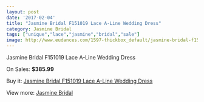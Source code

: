 ```yaml
---
layout: post
date: '2017-02-04'
title: "Jasmine Bridal F151019 Lace A-Line Wedding Dress"
category: Jasmine Bridal
tags: ["unique","lace","jasmine","bridal","sale"]
image: http://www.eudances.com/1597-thickbox_default/jasmine-bridal-f151019-lace-a-line-wedding-dress.jpg
---
```

Jasmine Bridal F151019 Lace A-Line Wedding Dress

On Sales: **$385.99**
<a href="https://www.eudances.com/en/jasmine-bridal/567-jasmine-bridal-f151019-lace-a-line-wedding-dress.html"><amp-img layout="responsive" width="600" height="600" src="//www.eudances.com/1597-thickbox_default/jasmine-bridal-f151019-lace-a-line-wedding-dress.jpg" alt="Jasmine Bridal F151019 Lace A-Line Wedding Dress 0" /></a>
<a href="https://www.eudances.com/en/jasmine-bridal/567-jasmine-bridal-f151019-lace-a-line-wedding-dress.html"><amp-img layout="responsive" width="600" height="600" src="//www.eudances.com/1598-thickbox_default/jasmine-bridal-f151019-lace-a-line-wedding-dress.jpg" alt="Jasmine Bridal F151019 Lace A-Line Wedding Dress 1" /></a>

Buy it: [Jasmine Bridal F151019 Lace A-Line Wedding Dress](https://www.eudances.com/en/jasmine-bridal/567-jasmine-bridal-f151019-lace-a-line-wedding-dress.html "Jasmine Bridal F151019 Lace A-Line Wedding Dress")

View more: [Jasmine Bridal](https://www.eudances.com/en/6-jasmine-bridal "Jasmine Bridal")